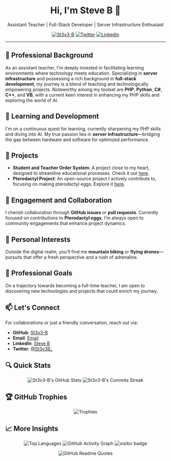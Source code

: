 <h1 align="center">Hi, I'm Steve B 👋</h1>

<p align="center">Assistant Teacher | Full-Stack Developer | Server Infrastructure Enthusiast</p>

<p align="center">
  <a href="https://github.com/St3v3-B"><img src="https://komarev.com/ghpvc/?username=St3v3-B&label=Profile%20views&color=0e75b6&style=flat-square" alt="St3v3-B" /></a>
  <a href="https://twitter.com/St3v3B_"><img src="https://img.shields.io/twitter/follow/St3v3B_?label=Follow&style=social" alt="Twitter" /></a>
  <a href="https://www.linkedin.com/in/steve-b-65b034172/"><img src="https://img.shields.io/badge/LinkedIn-Connect-blue" alt="LinkedIn" /></a>
</p>

---

## 💼 Professional Background

As an assistant teacher, I'm deeply invested in facilitating learning environments where technology meets education. Specializing in **server infrastructure** and possessing a rich background in **full-stack development**, my journey is a blend of teaching and technologically empowering projects. Noteworthy among my toolset are **PHP**, **Python**, **C#**, **C++**, and **VB**, with a current keen interest in enhancing my PHP skills and exploring the world of AI.

## 🌱 Learning and Development

I'm on a continuous quest for learning, currently sharpening my PHP skills and diving into AI. My true passion lies in **server infrastructure**—bridging the gap between hardware and software for optimized performance.

## 🚀 Projects

- **Student and Teacher Order System**: A project close to my heart, designed to streamline educational processes. Check it out [here](https://github.com/St3v3-B/Student_and_Teacher_Order_System).
- **Pterodactyl Project**: An open-source project I actively contribute to, focusing on making pterodactyl eggs. Explore it [here](https://github.com/pterodactyl).

## 👥 Engagement and Collaboration

I cherish collaboration through **GitHub issues** or **pull requests**. Currently focused on contributions to **Pterodactyl eggs**, I'm always open to community engagements that enhance project dynamics.

## 🎒 Personal Interests

Outside the digital realm, you'll find me **mountain biking** or **flying drones**—pursuits that offer a fresh perspective and a rush of adrenaline.

## 🌟 Professional Goals

On a trajectory towards becoming a full-time teacher, I am open to discovering new technologies and projects that could enrich my journey.

## 📫 Let's Connect

For collaborations or just a friendly conversation, reach out via:

- **GitHub**: [St3v3-B](https://github.com/St3v3-B)
- **Email**: [Email](mailto:stevebussing28@oulook.com)
- **LinkedIn**: [Steve B](https://www.linkedin.com/in/steve-b-65b034172/)
- **Twitter**: [@St3v3B_](https://twitter.com/St3v3B_)

## 🔍 Quick Stats

<p align="center">
  <img src="https://github-readme-stats.vercel.app/api?username=St3v3-B&show_icons=true&theme=algolia" alt="St3v3-B's GitHub Stats" />
  <img src="https://github-readme-streak-stats.herokuapp.com/?user=St3v3-B&theme=algolia" alt="St3v3-B's Commits Streak" />
</p>

## 🏆 GitHub Trophies

<p align="center">
  <img src="https://github-profile-trophy.vercel.app/?username=St3v3-B&theme=algolia&row=1&column=6" alt="Trophies" />
</p>

## 📈 More Insights

<p align="center">
  <img src="https://github-readme-stats.vercel.app/api/top-langs/?username=St3v3-B&theme=algolia&layout=compact" alt="Top Languages" />
  <img src="https://activity-graph.herokuapp.com/graph?username=St3v3-B&theme=github" alt="GitHub Activity Graph" />
  <img src="https://visitor-badge.laobi.icu/badge?page_id=St3v3-B.St3v3-B" alt="visitor badge"/>
</p>

<p align="center">
  <img src="https://quotes-github-readme.vercel.app/api?type=horizontal&theme=dark" alt="GitHub Readme Quotes" />
</p>
